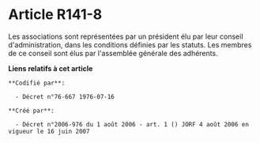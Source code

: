 # Article R141-8

Les associations sont représentées par un président élu par leur conseil d'administration, dans les conditions définies par
les statuts. Les membres de ce conseil sont élus par l'assemblée générale des adhérents.

**Liens relatifs à cet article**

	**Codifié par**:

	  - Décret n°76-667 1976-07-16

	**Créé par**:

	  - Décret n°2006-976 du 1 août 2006 - art. 1 () JORF 4 août 2006 en vigueur le 16 juin 2007

